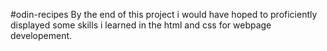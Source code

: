 #odin-recipes
By the end of this project i would have hoped to proficiently displayed some skills i learned in the html and css for webpage developement.